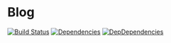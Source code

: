 # Blog

[![Build Status](https://travis-ci.org/frederikprijck/blog.svg?branch=master)](https://travis-ci.org/frederikprijck/blog)
[![Dependencies](https://david-dm.org/frederikprijck/blog/status.svg)](https://david-dm.org/frederikprijck/angularjs-webpack-starter)
[![DepDependencies](https://david-dm.org/frederikprijck/blog/dev-status.svg)](https://david-dm.org/frederikprijck/angularjs-webpack-starter?type=dev)